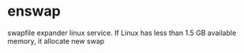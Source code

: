 # enswap
swapfile expander linux service. If Linux has less than 1.5 GB available memory, it allocate new swap
